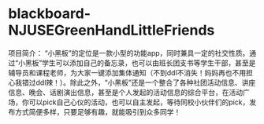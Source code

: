 # blackboard-NJUSEGreenHandLittleFriends
项目简介：
“小黑板”的定位是一款小型的功能app，同时兼具一定的社交性质。通过“小黑板”学生可以添加自己的备忘录，也可以由班长团支书等学生干部，甚至是辅导员和课程老师，为大家一键添加集体通知（不到ddl不消失！妈妈再也不用担心我错过ddl辣！）。除此之外，“小黑板”还是一个整合了各种社团活动信息、讲座信息、晚会、话剧演出信息，甚至是个人发起的活动信息的综合平台，在活动广场，你可以pick自己心仪的活动，也可以自主发起，等待同校小伙伴们的pick，发布方式简便多样，只要足够有趣，就能吸引到众多同学！
